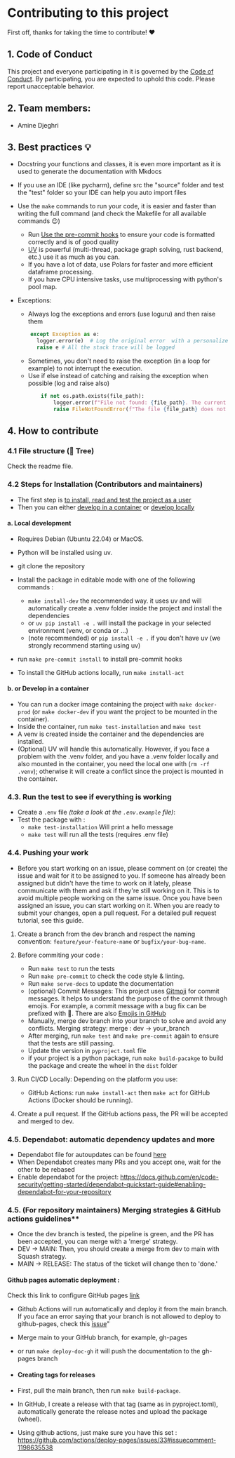 # Contributing to this project

First off, thanks for taking the time to contribute! ❤️

## 1. Code of Conduct

This project and everyone participating in it is governed by the [Code of Conduct](CODE_OF_CONDUCT.md).
By participating, you are expected to uphold this code. Please report unacceptable behavior.

## 2. Team members:

- Amine Djeghri

## 3. Best practices 💡

- Docstring your functions and classes, it is even more important as it is used to generate the documentation with
  Mkdocs
- If you use an IDE (like pycharm), define src the "source" folder and test the "test" folder so your IDE can help you
  auto import files
- Use the `make` commands to run your code, it is easier and faster than writing the full command (and check the
  Makefile for all available commands 😉)
    - Run [Use the pre-commit hooks](https://pre-commit.com/) to ensure your code is formatted correctly and is of good
      quality
    - [UV](https://docs.astral.sh/uv/ ) is powerful (multi-thread, package graph solving, rust backend, etc.) use it as
      much as you can.
    - If you have a lot of data, use Polars for faster and more efficient dataframe processing.
    - If you have CPU intensive tasks, use multiprocessing with python's pool map.

- Exceptions:
    - Always log the exceptions and errors (use loguru) and then raise them
    ```py
        except Exception as e:
          logger.error(e)  # Log the original error  with a personalized message or with e (only the message will be logged)
          raise e # All the stack trace will be logged
    ```
    - Sometimes, you don't need to raise the exception (in a loop for example) to not interrupt the execution.
    - Use if else instead of catching and raising the exception when possible (log and raise also)
      ```py
          if not os.path.exists(file_path):
              logger.error(f"File not found: {file_path}. The current directory is: {os.getcwd()}")
              raise FileNotFoundError(f"The file {file_path} does not exist.")
      ```

## 4. How to contribute

### 4.1 File structure (🌳 Tree)

Check the readme file.

### 4.2 Steps for Installation (Contributors and maintainers)

- The first step is [to install, read and test the project as a user](README.md#-steps-for-installation-users)
- Then you can either [develop in a container](#22-or-develop-in-a-container)
  or [develop locally](#21-local-development)

#### a. Local development

- Requires Debian (Ubuntu 22.04) or MacOS.
- Python will be installed using uv.
- git clone the repository
- Install the package in editable mode with one of the following commands :
    - ``make install-dev`` the recommended way. it uses uv and will automatically create a .venv folder inside the
      project and install the dependencies
    - or ``uv pip install -e .`` will install the package in your selected environment (venv, or conda or ...)
    - (note recommended)  or ``pip install -e .`` if you don't have uv (we strongly recommend starting using uv)

- run ``make pre-commit install`` to install pre-commit hooks
- To install the GitHub actions locally, run ``make install-act``

#### b. or Develop in a container

- You can run a docker image containing the project with ``make docker-prod`` (or ``make docker-dev`` if you want the
  project to be mounted in the container).
- Inside the container, run ``make test-installation`` and ``make test``
- A venv is created inside the container and the dependencies are installed.
- (Optional) UV will handle this automatically. However, if you face a problem with the .venv folder, and you have a
  .venv folder locally and also mounted in the container, you need the local one with (``rm -rf .venv``); otherwise it will create a conflict since the project
  is mounted in the container.

### 4.3. Run the test to see if everything is working

- Create a ``.env`` file *(take a look at the ``.env.example`` file)*:
- Test the package with :
    - ``make test-installation`` Will print a hello message
    - ``make test`` will run all the tests (requires .env file)

### 4.4. Pushing your work

- Before you start working on an issue, please comment on (or create) the issue and wait for it to be assigned to you.
  If
  someone has already been assigned but didn't have the time to work on it lately, please communicate with them and ask
  if
  they're still working on it. This is to avoid multiple people working on the same issue.
  Once you have been assigned an issue, you can start working on it. When you are ready to submit your changes, open a
  pull request. For a detailed pull request tutorial, see this guide.

1. Create a branch from the dev branch and respect the naming convention: `feature/your-feature-name`
   or `bugfix/your-bug-name`.
2. Before commiting your code :

    - Run ``make test`` to run the tests
    - Run ``make pre-commit`` to check the code style & linting.
    - Run ``make serve-docs`` to update the documentation
    - (optional) Commit Messages: This project uses [Gitmoji](https://gitmoji.dev/) for commit messages. It helps to
      understand the purpose of the commit through emojis. For example, a commit message with a bug fix can be prefixed
      with
      🐛. There are also [Emojis in GitHub](https://github.com/ikatyang/emoji-cheat-sheet/blob/master/README.md)
    - Manually, merge dev branch into your branch to solve and avoid any conflicts. Merging strategy: merge : dev →
      your_branch
    - After merging, run ``make test`` and ``make pre-commit`` again to ensure that the tests are still passing.
    - Update the version in ``pyproject.toml`` file
    - if your project is a python package, run ``make build-pacakge`` to build the package and create the wheel in the
      `dist` folder
3. Run CI/CD Locally: Depending on the platform you use:
    - GitHub Actions: run `make install-act` then `make act` for GitHub Actions (Docker should be running).
4. Create a pull request. If the GitHub actions pass, the PR will be accepted and merged to dev.

### 4.5. Dependabot: automatic dependency updates and more

- Dependabot file for autoupdates can be found [here](.github/dependabot.yml)
- When Dependabot creates many PRs and you accept one, wait for the other to be rebased
- Enable dependabot for the
  project: https://docs.github.com/en/code-security/getting-started/dependabot-quickstart-guide#enabling-dependabot-for-your-repository

### 4.5. (For repository maintainers) Merging strategies & GitHub actions guidelines**

- Once the dev branch is tested, the pipeline is green, and the PR has been accepted, you can merge with a 'merge'
  strategy.
- DEV → MAIN: Then, you should create a merge from dev to main with Squash strategy.
- MAIN → RELEASE: The status of the ticket will change then to 'done.'

#### Github pages automatic deployment :

Check this link to configure GitHub
pages [link](https://docs.github.com/en/pages/getting-started-with-github-pages/configuring-a-publishing-source-for-your-github-pages-site)

- Github Actions will run automatically and deploy it from the main branch. If you face an error saying that your branch
  is not allowed to deploy to github-pages, check this [issue](https://github.com/orgs/community/discussions/39054)"
- Merge main to your GitHub branch, for example, gh-pages
- or run ``make deploy-doc-gh`` it will push the documentation to the gh-pages branch

- #### Creating tags for releases
- First, pull the main branch, then run ``make build-package``.
- In GitHub, I create a release with that tag (same as in pyproject.toml), automatically generate the release notes and
  upload the package (wheel).
- Using github actions, just make sure you have this
  set : https://github.com/actions/deploy-pages/issues/33#issuecomment-1198635538
